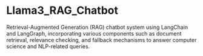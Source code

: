 # Llama3_RAG_Chatbot
Retrieval-Augmented Generation (RAG) chatbot system using LangChain and LangGraph, incorporating various components such as document retrieval, relevance checking, and fallback mechanisms to answer computer science and NLP-related queries.
